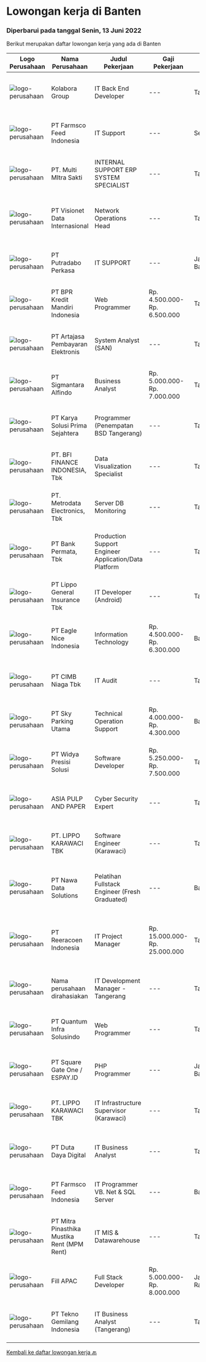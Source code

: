 
  # Lowongan kerja di Banten

  ### Diperbarui pada tanggal Senin, 13 Juni 2022

  Berikut merupakan daftar lowongan kerja yang ada di Banten

  |Logo Perusahaan | Nama Perusahaan | Judul Pekerjaan | Gaji Pekerjaan | Lokasi | Deskripsi | Tanggal diunggah | Pranala |
  | -------------- | --------------- | --------------- | --------- | --------- | -------------- | ------- | ----------- |
  |![logo-perusahaan](https://image-service-cdn.seek.com.au/99df303a8c1628a67b96ef0fd51aa28ef0e2c75d/ee4dce1061f3f616224767ad58cb2fc751b8d2dc)|Kolabora Group|IT Back End Developer|---|Tangerang|Do You Speak Code ?If you know you belong among the sharpest brains in the tech industry, this is your opportunity. Every day we run the risk of being...|Minggu, 12 Juni 2022|https://www.jobstreet.co.id/id/job/it-back-end-developer-3906612?token=0~3e26591b-e754-499a-b7fb-62d0d8e3c120&sectionRank=1&jobId=jobstreet-id-job-3906612|
|![logo-perusahaan](https://image-service-cdn.seek.com.au/1fbdb0bc1cc83f15a8b1e58a3ddc4d23325125dc/ee4dce1061f3f616224767ad58cb2fc751b8d2dc)|PT Farmsco Feed Indonesia|IT Support|---|Serang|IT Staff Support, pada industri Peternakan dan Feedmill Manufaktur.Tujuan Jabatan : Melakukan perbaikan komputer laptop, jaringan internet, jaringan...|Senin, 13 Juni 2022|https://www.jobstreet.co.id/id/job/it-support-3916697?token=0~3e26591b-e754-499a-b7fb-62d0d8e3c120&sectionRank=2&jobId=jobstreet-id-job-3916697|
|![logo-perusahaan](https://image-service-cdn.seek.com.au/6adbe28d68277960efb0c3d540f9bde33d2f074c/ee4dce1061f3f616224767ad58cb2fc751b8d2dc)|PT. Multi MItra Sakti|INTERNAL SUPPORT ERP SYSTEM SPECIALIST|---|Tangerang|Required Skill : Excellent problem-solving skills. The capacity to work well within a team. Attention to detail. Logical thinking. Expert knowledge in...|Minggu, 12 Juni 2022|https://www.jobstreet.co.id/id/job/internal-support-erp-system-specialist-3905769?token=0~3e26591b-e754-499a-b7fb-62d0d8e3c120&sectionRank=3&jobId=jobstreet-id-job-3905769|
|![logo-perusahaan](https://image-service-cdn.seek.com.au/84d23b3586ee4efd70ea62878095fcc6b1639e33/ee4dce1061f3f616224767ad58cb2fc751b8d2dc)|PT Visionet Data Internasional|Network Operations Head|---|Tangerang|Deskrip	si Pekerjaan:1. 	Mengembangkan teknologi yang digunakan terkait dengan sistem yang digunakan untuk mendapatkan reliability sistem yang tinggi...|Minggu, 12 Juni 2022|https://www.jobstreet.co.id/id/job/network-operations-head-3906290?token=0~3e26591b-e754-499a-b7fb-62d0d8e3c120&sectionRank=4&jobId=jobstreet-id-job-3906290|
|![logo-perusahaan](https://image-service-cdn.seek.com.au/19ec5851e95e0a30f657e3ea944003c8caf95438/ee4dce1061f3f616224767ad58cb2fc751b8d2dc)|PT Putradabo Perkasa|IT SUPPORT|---|Jakarta Barat|Keuntungan•	Jenjang Karir•	Gaji &amp; Tunjangan Kompetitif•	Pengembangan Karyawan•	BPJS-Tk, Uang Makan, Uang Transport, Uang Overtime/Luar...|Kamis, 09 Juni 2022|https://www.jobstreet.co.id/id/job/it-support-3913661?token=0~3e26591b-e754-499a-b7fb-62d0d8e3c120&sectionRank=5&jobId=jobstreet-id-job-3913661|
|![logo-perusahaan](https://image-service-cdn.seek.com.au/30bb5999850e50e9e01c4292216b6bbcae3f21e3/ee4dce1061f3f616224767ad58cb2fc751b8d2dc)|PT BPR Kredit Mandiri Indonesia|Web Programmer|Rp. 4.500.000-Rp. 6.500.000|Tangerang|Fasih dan paham PHP NATTIVE, MYSQL, CODEIGNITER, LARAVEL, API Memiliki pengalaman 1 tahun sebagai programmer Web dan pernah membuat aplikasi dari...|Minggu, 12 Juni 2022|https://www.jobstreet.co.id/id/job/web-programmer-3905407?token=0~3e26591b-e754-499a-b7fb-62d0d8e3c120&sectionRank=6&jobId=jobstreet-id-job-3905407|
|![logo-perusahaan](https://image-service-cdn.seek.com.au/55aded1287383eeeb6207d2664b4836add413aaf/ee4dce1061f3f616224767ad58cb2fc751b8d2dc)|PT Artajasa Pembayaran Elektronis|System Analyst (SAN)|---|Tangerang|Responsibilities: Deploy, maintain, and troubleshoot core business applications, including application servers, associated hardware, endpoints, and...|Sabtu, 11 Juni 2022|https://www.jobstreet.co.id/id/job/system-analyst-san-3897973?token=0~3e26591b-e754-499a-b7fb-62d0d8e3c120&sectionRank=7&jobId=jobstreet-id-job-3897973|
|![logo-perusahaan](https://image-service-cdn.seek.com.au/89cc9e633e8c723563f101469b1caf680f3f6200/ee4dce1061f3f616224767ad58cb2fc751b8d2dc)|PT Sigmantara Alfindo|Business Analyst|Rp. 5.000.000-Rp. 7.000.000|Tangerang|Job Summary : Gathering data from business unit and analyze monthly business performance and provide necessary feedback to management. Initiate and or...|Senin, 13 Juni 2022|https://www.jobstreet.co.id/id/job/business-analyst-3916857?token=0~3e26591b-e754-499a-b7fb-62d0d8e3c120&sectionRank=8&jobId=jobstreet-id-job-3916857|
|![logo-perusahaan](https://image-service-cdn.seek.com.au/bb0f2c313297f2db3d497466b95d7da85644edc0/ee4dce1061f3f616224767ad58cb2fc751b8d2dc)|PT Karya Solusi Prima Sejahtera|Programmer (Penempatan BSD Tangerang)|---|Tangerang|Kualifikasi: Pendidikan diutamakan minimal d3 Telekomunikasi/Teknik Informatika/Sistem Informasi; Diutamakan pengalaman dibidang yang sama minimal 1...|Minggu, 12 Juni 2022|https://www.jobstreet.co.id/id/job/programmer-penempatan-bsd-tangerang-3899182?token=0~3e26591b-e754-499a-b7fb-62d0d8e3c120&sectionRank=9&jobId=jobstreet-id-job-3899182|
|![logo-perusahaan](https://image-service-cdn.seek.com.au/a6cf0c9900691813db703a94c273f5c310cd3774/ee4dce1061f3f616224767ad58cb2fc751b8d2dc)|PT. BFI FINANCE INDONESIA, Tbk|Data Visualization Specialist|---|Tangerang|Melakukan analisa data internal untuk mendapatkan insight bisnis yang baru, Melakukan modelling data (projection, regretion, dan lain-lain)...|Minggu, 12 Juni 2022|https://www.jobstreet.co.id/id/job/data-visualization-specialist-3905294?token=0~3e26591b-e754-499a-b7fb-62d0d8e3c120&sectionRank=10&jobId=jobstreet-id-job-3905294|
|![logo-perusahaan](https://image-service-cdn.seek.com.au/0d75518309b56a3cff39daa569b0ba02cc7a22f2/ee4dce1061f3f616224767ad58cb2fc751b8d2dc)|PT. Metrodata Electronics, Tbk|Server DB Monitoring|---|Tangerang|Deskripsi Pekerjaan :1. Melakukan aktifitas monitoring server dan database dengan menggunakan perangkat monitoring yang telah ada di Perusahaan.2....|Sabtu, 11 Juni 2022|https://www.jobstreet.co.id/id/job/server-db-monitoring-3904746?token=0~3e26591b-e754-499a-b7fb-62d0d8e3c120&sectionRank=11&jobId=jobstreet-id-job-3904746|
|![logo-perusahaan](https://image-service-cdn.seek.com.au/12a3a2140ce85c2454cb71ba5502f4a7a535d8db/ee4dce1061f3f616224767ad58cb2fc751b8d2dc)|PT Bank Permata, Tbk|Production Support Engineer Application/Data Platform|---|Tangerang|Primary responsibility is troubleshooting and resolving errors, and constantly log details for later reports and to provide an updates Assist other...|Minggu, 12 Juni 2022|https://www.jobstreet.co.id/id/job/production-support-engineer-application-data-platform-3906044?token=0~3e26591b-e754-499a-b7fb-62d0d8e3c120&sectionRank=12&jobId=jobstreet-id-job-3906044|
|![logo-perusahaan](https://image-service-cdn.seek.com.au/c328ab6841348541901fb1f5f985d49e130c628c/ee4dce1061f3f616224767ad58cb2fc751b8d2dc)|PT Lippo General Insurance Tbk|IT Developer (Android)|---|Tangerang|Responsibilities: Membuat kode program, debug program dan memastikan program aplikasi berjalan sesuai dengan rancangan yang telah dibuat Berkoordinasi...|Senin, 13 Juni 2022|https://www.jobstreet.co.id/id/job/it-developer-android-3916833?token=0~3e26591b-e754-499a-b7fb-62d0d8e3c120&sectionRank=13&jobId=jobstreet-id-job-3916833|
|![logo-perusahaan](https://image-service-cdn.seek.com.au/70ecc9a0cb6cb6e652cd77107ec3f5d6889fa274/ee4dce1061f3f616224767ad58cb2fc751b8d2dc)|PT Eagle Nice Indonesia|Information Technology|Rp. 4.500.000-Rp. 6.300.000|Banten|熟練安裝WINDOW 7,10,SERVER和辦公軟件，能快速處理軟件問題。 Proficient in installing WINDOW 7, 10, SERVER and office software,be able to quickly deal with software...|Jumat, 10 Juni 2022|https://www.jobstreet.co.id/id/job/information-technology-3914906?token=0~3e26591b-e754-499a-b7fb-62d0d8e3c120&sectionRank=14&jobId=jobstreet-id-job-3914906|
|![logo-perusahaan](https://image-service-cdn.seek.com.au/2c6f6f12cb15b08239744ca7630b97fee07e84ce/ee4dce1061f3f616224767ad58cb2fc751b8d2dc)|PT CIMB Niaga Tbk|IT Audit|---|Tangerang|Role &amp; Responsibilities: Organize audit preparation and analyze data of selected area to be audited to provide initial information include...|Jumat, 10 Juni 2022|https://www.jobstreet.co.id/id/job/it-audit-3914849?token=0~3e26591b-e754-499a-b7fb-62d0d8e3c120&sectionRank=15&jobId=jobstreet-id-job-3914849|
|![logo-perusahaan](https://image-service-cdn.seek.com.au/a452d2db25fddbda6b22142310a709ab41583f10/ee4dce1061f3f616224767ad58cb2fc751b8d2dc)|PT Sky Parking Utama|Technical Operation Support|Rp. 4.000.000-Rp. 4.300.000|Banten|Kualifikasi : Usia maksimal 30 tahun Minimal lulusan SMK jurusan Teknik (Informatika/ Jaringan, Elektro/ Listrik) Memiliki pengalaman minimal 1 tahun...|Jumat, 10 Juni 2022|https://www.jobstreet.co.id/id/job/technical-operation-support-3915900?token=0~3e26591b-e754-499a-b7fb-62d0d8e3c120&sectionRank=16&jobId=jobstreet-id-job-3915900|
|![logo-perusahaan](https://image-service-cdn.seek.com.au/9fa4690332342c19d5f1dcc3b0a0e93ba6d27798/ee4dce1061f3f616224767ad58cb2fc751b8d2dc)|PT Widya Presisi Solusi|Software Developer|Rp. 5.250.000-Rp. 7.500.000|Tangerang|Developing HRIS Application using JavaScript in Oracle Visual Builder and responsible for Mobile Development and Rest API for database...|Minggu, 12 Juni 2022|https://www.jobstreet.co.id/id/job/software-developer-3906479?token=0~3e26591b-e754-499a-b7fb-62d0d8e3c120&sectionRank=17&jobId=jobstreet-id-job-3906479|
|![logo-perusahaan](https://image-service-cdn.seek.com.au/36a2feaca71ed37bd63769225373ce9c5cab5eea/ee4dce1061f3f616224767ad58cb2fc751b8d2dc)|ASIA PULP AND PAPER|Cyber Security Expert|---|Tangerang|Present to the board the introduction of new security demands and initiatives and to communicate the evaluation report of existing program Draft new...|Minggu, 12 Juni 2022|https://www.jobstreet.co.id/id/job/cyber-security-expert-3906945?token=0~3e26591b-e754-499a-b7fb-62d0d8e3c120&sectionRank=18&jobId=jobstreet-id-job-3906945|
|![logo-perusahaan](https://image-service-cdn.seek.com.au/36d1f72dfe2eaecadca52d4fcd4d598e74393d61/ee4dce1061f3f616224767ad58cb2fc751b8d2dc)|PT. LIPPO KARAWACI TBK|Software Engineer (Karawaci)|---|Tangerang|JOB SCOPE:We are looking for a talented programmer to create secure and functional code. You may have to provide quality coding solutions both for...|Minggu, 12 Juni 2022|https://www.jobstreet.co.id/id/job/software-engineer-karawaci-3905922?token=0~3e26591b-e754-499a-b7fb-62d0d8e3c120&sectionRank=19&jobId=jobstreet-id-job-3905922|
|![logo-perusahaan](https://image-service-cdn.seek.com.au/562c83b2436ce4afeba686139d00421526838c1c/ee4dce1061f3f616224767ad58cb2fc751b8d2dc)|PT Nawa Data Solutions|Pelatihan Fullstack Engineer (Fresh Graduated)|---|Banten|PERHATIAN PARA SOFTWARE DEVELOPER DI JAKARTA, TANGERANG DAN SEKITARNYA! Anda memiliki passion untuk merancang aplikasi yang keren? Menyukai tantangan...|Senin, 13 Juni 2022|https://www.jobstreet.co.id/id/job/pelatihan-fullstack-engineer-fresh-graduated-3916708?token=0~3e26591b-e754-499a-b7fb-62d0d8e3c120&sectionRank=20&jobId=jobstreet-id-job-3916708|
|![logo-perusahaan](https://image-service-cdn.seek.com.au/d33bd8dd71322db8ea58cab3a99c9a2f44aec216/ee4dce1061f3f616224767ad58cb2fc751b8d2dc)|PT Reeracoen Indonesia|IT Project Manager|Rp. 15.000.000-Rp. 25.000.000|Tangerang|IT PROJECT MANAGER (APPLICATION) (TANGERANG) [51261]COMPANY CATEGORY: Financial (Banking) JOB SUMMARY: Ensure that all projects are delivered on time,...|Sabtu, 11 Juni 2022|https://www.jobstreet.co.id/id/job/it-project-manager-3916251?token=0~3e26591b-e754-499a-b7fb-62d0d8e3c120&sectionRank=21&jobId=jobstreet-id-job-3916251|
|![logo-perusahaan](https://i.ibb.co/sqvTCh9/112815900-stock-vector-no-image-available-icon-flat-vector.webp)|Nama perusahaan dirahasiakan|IT Development Manager - Tangerang|---|Tangerang|Position Description :IT Manager will be responsible to lead, manage and control IT teams. Responsible to take care of IT System &amp; Infrastructure...|Jumat, 10 Juni 2022|https://www.jobstreet.co.id/id/job/it-development-manager-tangerang-3915159?token=0~3e26591b-e754-499a-b7fb-62d0d8e3c120&sectionRank=22&jobId=jobstreet-id-job-3915159|
|![logo-perusahaan](https://image-service-cdn.seek.com.au/a4a48f4946dd6186d79292163367baaf798d754d/ee4dce1061f3f616224767ad58cb2fc751b8d2dc)|PT Quantum Infra Solusindo|Web Programmer|---|Tangerang|Kandidat harus memiliki setidaknya Diploma di Ilmu Komputer/Teknologi Informasi atau setara. Setidaknya memiliki 2 tahun pengalaman dalam bidang yang...|Jumat, 10 Juni 2022|https://www.jobstreet.co.id/id/job/web-programmer-3903481?token=0~3e26591b-e754-499a-b7fb-62d0d8e3c120&sectionRank=23&jobId=jobstreet-id-job-3903481|
|![logo-perusahaan](https://image-service-cdn.seek.com.au/823d49bee8d79aadf0dcf90efde4e928b11c6f19/ee4dce1061f3f616224767ad58cb2fc751b8d2dc)|PT Square Gate One / ESPAY.ID|PHP Programmer|---|Jakarta Barat|Responsibilities: Develop high-quality Banking Applications and do unit tests before delivered to the quality assurance team. Analyze Requirements and...|Sabtu, 11 Juni 2022|https://www.jobstreet.co.id/id/job/php-programmer-3898494?token=0~3e26591b-e754-499a-b7fb-62d0d8e3c120&sectionRank=24&jobId=jobstreet-id-job-3898494|
|![logo-perusahaan](https://image-service-cdn.seek.com.au/36d1f72dfe2eaecadca52d4fcd4d598e74393d61/ee4dce1061f3f616224767ad58cb2fc751b8d2dc)|PT. LIPPO KARAWACI TBK|IT Infrastructure Supervisor (Karawaci)|---|Tangerang|JOB ROLE:IT infrastructure maintain the hardware and software components of their employer’s IT network.  DESKRIPSI PEKERJAAN: Dapat mengetahui...|Rabu, 08 Juni 2022|https://www.jobstreet.co.id/id/job/it-infrastructure-supervisor-karawaci-3912126?token=0~3e26591b-e754-499a-b7fb-62d0d8e3c120&sectionRank=25&jobId=jobstreet-id-job-3912126|
|![logo-perusahaan](https://image-service-cdn.seek.com.au/37f4b10d9e280f6584590c1587ef913ae87be15d/ee4dce1061f3f616224767ad58cb2fc751b8d2dc)|PT Duta Daya Digital|IT Business Analyst|---|Tangerang|Crewdible is an Indonesia-based Startup company, focusing on online fulfillment services. Since 2017, Crewdible has provided multi-channel fulfillment...|Jumat, 10 Juni 2022|https://www.jobstreet.co.id/id/job/it-business-analyst-3897399?token=0~3e26591b-e754-499a-b7fb-62d0d8e3c120&sectionRank=26&jobId=jobstreet-id-job-3897399|
|![logo-perusahaan](https://image-service-cdn.seek.com.au/1fbdb0bc1cc83f15a8b1e58a3ddc4d23325125dc/ee4dce1061f3f616224767ad58cb2fc751b8d2dc)|PT Farmsco Feed Indonesia|IT Programmer VB. Net & SQL Server|---|Banten|Job Description : Responsible for analysis, design, development, testing and implementation of company's platform technology Define requirement and...|Kamis, 09 Juni 2022|https://www.jobstreet.co.id/id/job/it-programmer-vb.-net-sql-server-3902289?token=0~3e26591b-e754-499a-b7fb-62d0d8e3c120&sectionRank=27&jobId=jobstreet-id-job-3902289|
|![logo-perusahaan](https://image-service-cdn.seek.com.au/7e4f9597404d5a71dbde903a9380d6f52a00a84b/ee4dce1061f3f616224767ad58cb2fc751b8d2dc)|PT Mitra Pinasthika Mustika Rent (MPM Rent)|IT MIS & Datawarehouse|---|Tangerang|Membuat Report, membuat Dashboard dan membuat visualisasi report sesuai dengan timeline yang disetujui Melakukan perubahan dan penyesuaian Report...|Rabu, 08 Juni 2022|https://www.jobstreet.co.id/id/job/it-mis-datawarehouse-3911669?token=0~3e26591b-e754-499a-b7fb-62d0d8e3c120&sectionRank=28&jobId=jobstreet-id-job-3911669|
|![logo-perusahaan](https://image-service-cdn.seek.com.au/d54ae602719708e31680a281a8c63cc14ef47fa6/ee4dce1061f3f616224767ad58cb2fc751b8d2dc)|Fill APAC|Full Stack Developer|Rp. 5.000.000-Rp. 8.000.000|Jakarta Raya|In this role, you will be part of a team to design, develop web/mobile application.Benefits : International networking (experience working with...|Jumat, 10 Juni 2022|https://www.jobstreet.co.id/id/job/full-stack-developer-9628115/origin/sg?token=0~3e26591b-e754-499a-b7fb-62d0d8e3c120&sectionRank=29&jobId=jobstreet-sg-job-9628115|
|![logo-perusahaan](https://image-service-cdn.seek.com.au/791b692ef1bceca5bae4c4b296253378b6837e7c/ee4dce1061f3f616224767ad58cb2fc751b8d2dc)|PT Tekno Gemilang Indonesia|IT Business Analyst (Tangerang)|---|Tangerang|Minimum 3 years experience as a Business Analyst Familiar with Banking Industry is a Plus Excellent documentation skills Have strong analytical and...|Jumat, 10 Juni 2022|https://www.jobstreet.co.id/id/job/it-business-analyst-tangerang-3903516?token=0~3e26591b-e754-499a-b7fb-62d0d8e3c120&sectionRank=30&jobId=jobstreet-id-job-3903516|


  [Kembali ke daftar lowongan kerja 🔙](../README.md#daftar-lowongan-kerja)
  